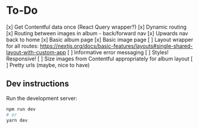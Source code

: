 # To-Do

[x] Get Contentful data once (React Query wrapper?)
[x] Dynamic routing
[x] Routing between images in album - back/forward nav
[x] Upwards nav back to home
[x] Basic album page
[x] Basic image page
[ ] Layout wrapper for all routes: <https://nextjs.org/docs/basic-features/layouts#single-shared-layout-with-custom-app>
[ ] Informative error messaging
[ ] Styles! Responsive!
[ ] Size images from Contentful appropriately for album layout
[ ] Pretty urls (maybe, nice to have)

## Dev instructions

Run the development server:

```bash
npm run dev
# or
yarn dev
```
